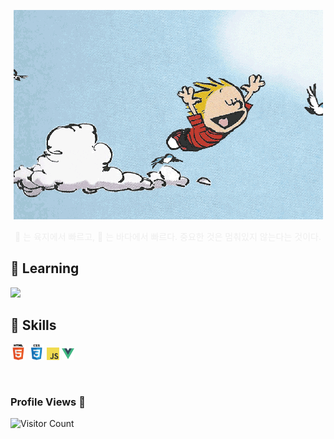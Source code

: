 <p align="center"><img src="readme.gif"></p>

<p align="center" style="color: #eee">🐇 는 육지에서 빠르고, 🐢 는 바다에서 빠르다. 중요한 것은 멈춰있지 않는다는 것이다.</p>


## 🌱 Learning

![](https://img.shields.io/badge/Typescript-2f74c0?style=for-the-badge&logo=typescript&logoColor=white)

## 🚀 Skills

<code><img height="25" src="https://raw.githubusercontent.com/github/explore/80688e429a7d4ef2fca1e82350fe8e3517d3494d/topics/html/html.png"></code>
<code><img height="25" src="https://raw.githubusercontent.com/github/explore/80688e429a7d4ef2fca1e82350fe8e3517d3494d/topics/css/css.png"></code>
<code><img height="20" src="https://raw.githubusercontent.com/github/explore/80688e429a7d4ef2fca1e82350fe8e3517d3494d/topics/javascript/javascript.png"></code>
<code><img height="20" src="https://raw.githubusercontent.com/github/explore/80688e429a7d4ef2fca1e82350fe8e3517d3494d/topics/vue/vue.png"></code>

&nbsp;

### Profile Views 👀
![Visitor Count](https://profile-counter.glitch.me/{programmer-heeney}/count.svg)
